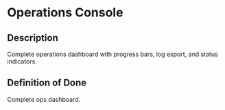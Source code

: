 # Operations Console

## Description

Complete operations dashboard with progress bars, log export, and status indicators.

## Definition of Done

Complete ops dashboard.
